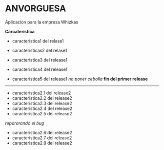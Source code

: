 # ANVORGUESA


Aplicacion para la empresa Whizkas

**Carcateristica**

+ caracteristica1 del relase1

+ caracteristicas2 del relase1

+ caracteristica3 del release1

+ caracteristica4 del release1

+ caracteristica5 del release1
*no poner cebolla*
**fin del primer release**
___

+ caracteristica2.1 del release2
+ caracteristica2.2 del release2
+ caracteristica2.3 del release2
+ caracteristica2.4 del release2
+ caracteristica2.5 del release2

*repararando el bug*
+ caracteristica2.6 del release2
+ caracteristica2.7 del release2
+ caracteristica2.8 del release2
